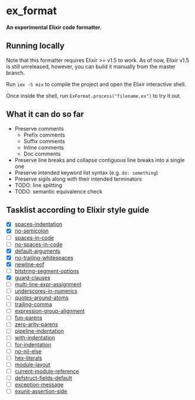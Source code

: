 # ex_format

**An experimental Elixir code formatter.**

## Running locally

Note that this formatter requires Elixir >= v1.5 to work. As of now, Elixir v1.5 is still unreleased, however, you can build it manually from the master branch.

Run `iex -S mix` to compile the project and open the Elixir interactive shell.

Once inside the shell, run `ExFormat.process("filename.ex")` to try it out.

## What it can do so far

- Preserve comments
	* Prefix comments
	* Suffix comments
	* Inline comments
	* Doc comments
- Preserve line breaks and collapse contiguous line breaks into a single one
- Preserve intended keyword list syntax (e.g. `do: something`)
- Preserve sigils along with their intended terminators
- TODO: line splitting
- TODO: semantic equivalence check

## Tasklist according to Elixir style guide

- [x] [spaces-indentation](https://github.com/lexmag/elixir-style-guide#spaces-indentation)
- [x] [no-semicolon](https://github.com/lexmag/elixir-style-guide#no-semicolon)
- [ ] [spaces-in-code](https://github.com/lexmag/elixir-style-guide#spaces-in-code)
- [ ] [no-spaces-in-code](https://github.com/lexmag/elixir-style-guide#no-spaces-in-code)
- [x] [default-arguments](https://github.com/lexmag/elixir-style-guide#default-arguments)
- [x] [no-trailing-whitespaces](https://github.com/lexmag/elixir-style-guide#no-trailing-whitespaces)
- [x] [newline-eof](https://github.com/lexmag/elixir-style-guide#newline-eof)
- [ ] [bitstring-segment-options](https://github.com/lexmag/elixir-style-guide#bitstring-segment-options)
- [x] [guard-clauses](https://github.com/lexmag/elixir-style-guide#guard-clauses)
- [ ] [multi-line-expr-assignment](https://github.com/lexmag/elixir-style-guide#multi-line-expr-assignment)
- [ ] [underscores-in-numerics](https://github.com/lexmag/elixir-style-guide#underscores-in-numerics)
- [ ] [quotes-around-atoms](https://github.com/lexmag/elixir-style-guide#quotes-around-atoms)
- [ ] [trailing-comma](https://github.com/lexmag/elixir-style-guide#trailing-comma)
- [ ] [expression-group-alignment](https://github.com/lexmag/elixir-style-guide#expression-group-alignment)
- [ ] [fun-parens](https://github.com/lexmag/elixir-style-guide#fun-parens)
- [ ] [zero-arity-parens](https://github.com/lexmag/elixir-style-guide#zero-arity-parens)
- [ ] [pipeline-indentation](https://github.com/lexmag/elixir-style-guide#pipeline-operator)
- [ ] [with-indentation](https://github.com/lexmag/elixir-style-guide#with-indentation)
- [ ] [for-indentation](https://github.com/lexmag/elixir-style-guide#for-indentation)
- [ ] [no-nil-else](https://github.com/lexmag/elixir-style-guide#no-nil-else)
- [ ] [hex-literals](https://github.com/lexmag/elixir-style-guide#hex-literals)
- [ ] [module-layout](https://github.com/lexmag/elixir-style-guide#module-layout)
- [ ] [current-module-reference](https://github.com/lexmag/elixir-style-guide#current-module-reference)
- [ ] [defstruct-fields-default](https://github.com/lexmag/elixir-style-guide#defstruct-fields-default)
- [ ] [exception-message](https://github.com/lexmag/elixir-style-guide#exception-message)
- [ ] [exunit-assertion-side](https://github.com/lexmag/elixir-style-guide#exunit-assertion-side)
